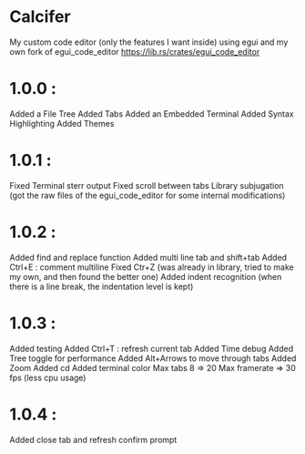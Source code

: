 # Calcifer

My custom code editor (only the features I want inside) using egui and my own fork of egui_code_editor https://lib.rs/crates/egui_code_editor

# 1.0.0 :
Added a File Tree
Added Tabs
Added an Embedded Terminal
Added Syntax Highlighting
Added Themes

# 1.0.1 :
Fixed Terminal sterr output
Fixed scroll between tabs
Library subjugation (got the raw files of the egui_code_editor for some internal modifications)

# 1.0.2 :
Added find and replace function
Added multi line tab and shift+tab
Added Ctrl+E : comment multiline
Fixed Ctr+Z (was already in library, tried to make my own, and then found the better one)
Added indent recognition (when there is a line break, the indentation level is kept)


# 1.0.3 :
Added testing
Added Ctrl+T : refresh current tab
Added Time debug
Added Tree toggle for performance
Added Alt+Arrows to move through tabs
Added Zoom
Added cd
Added terminal color
Max tabs 8 => 20
Max framerate => 30 fps (less cpu usage)

# 1.0.4 :
Added close tab and refresh confirm prompt
